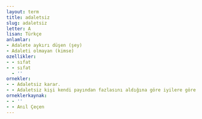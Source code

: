 ```yaml
---
layout: term
title: adaletsiz
slug: adaletsiz
letter: A
lisan: Türkçe
anlamlar:
- Adalete aykırı düşen (şey)
- Adaleti olmayan (kimse)
ozellikler:
- - sıfat
- - sıfat
  - ''
ornekler:
- - Adaletsiz karar.
- - Adaletsiz kişi kendi payından fazlasını aldığına göre iyilere göre adaletsiz kalacaktır.
orneklerkaynak:
- - ''
- - Anıl Çeçen
---
```


